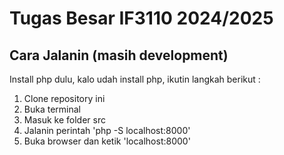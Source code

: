 # Tugas Besar IF3110 2024/2025

## Cara Jalanin (masih development)

Install php dulu, kalo udah install php, ikutin langkah berikut :

1. Clone repository ini
2. Buka terminal
3. Masuk ke folder src
4. Jalanin perintah 'php -S localhost:8000'
5. Buka browser dan ketik 'localhost:8000'
